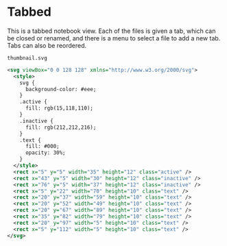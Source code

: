 # Tabbed

This is a tabbed notebook view. Each of the files is given a tab, which can be closed or renamed, and there is a menu to select a file to add a new tab. Tabs can also be reordered.

`thumbnail.svg`

```svg
<svg viewBox="0 0 128 128" xmlns="http://www.w3.org/2000/svg">
  <style>
    svg {
      background-color: #eee;
    }
    .active {
      fill: rgb(15,118,110);
    }
    .inactive {
      fill: rgb(212,212,216);
    }
    .text {
      fill: #000;
      opacity: 30%;
    }
  </style>
  <rect x="5" y="5" width="35" height="12" class="active" />
  <rect x="43" y="5" width="30" height="12" class="inactive" />
  <rect x="76" y="5" width="37" height="12" class="inactive" />
  <rect x="5" y="22" width="70" height="10" class="text" />
  <rect x="20" y="37" width="59" height="10" class="text" />
  <rect x="20" y="52" width="49" height="10" class="text" />
  <rect x="20" y="67" width="89" height="10" class="text" />
  <rect x="35" y="82" width="79" height="10" class="text" />
  <rect x="20" y="97" width="5" height="10" class="text" />
  <rect x="5" y="112" width="5" height="10" class="text" />
</svg>
```

